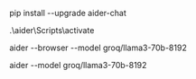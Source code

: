 
pip install --upgrade aider-chat

.\aider\Scripts\activate


aider --browser  --model groq/llama3-70b-8192

aider  --model groq/llama3-70b-8192